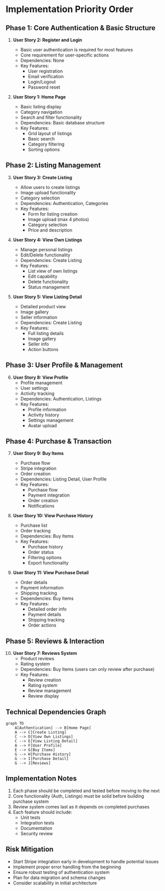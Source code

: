 # Implementation Priority Order

## Phase 1: Core Authentication & Basic Structure
1. **User Story 2: Register and Login**
   - Basic user authentication is required for most features
   - Core requirement for user-specific actions
   - Dependencies: None
   - Key Features:
     - User registration
     - Email verification
     - Login/Logout
     - Password reset

2. **User Story 1: Home Page**
   - Basic listing display
   - Category navigation
   - Search and filter functionality
   - Dependencies: Basic database structure
   - Key Features:
     - Grid layout of listings
     - Basic search
     - Category filtering
     - Sorting options

## Phase 2: Listing Management
3. **User Story 3: Create Listing**
   - Allow users to create listings
   - Image upload functionality
   - Category selection
   - Dependencies: Authentication, Categories
   - Key Features:
     - Form for listing creation
     - Image upload (max 4 photos)
     - Category selection
     - Price and description

4. **User Story 4: View Own Listings**
   - Manage personal listings
   - Edit/Delete functionality
   - Dependencies: Create Listing
   - Key Features:
     - List view of own listings
     - Edit capability
     - Delete functionality
     - Status management

5. **User Story 5: View Listing Detail**
   - Detailed product view
   - Image gallery
   - Seller information
   - Dependencies: Create Listing
   - Key Features:
     - Full listing details
     - Image gallery
     - Seller info
     - Action buttons

## Phase 3: User Profile & Management
6. **User Story 8: View Profile**
   - Profile management
   - User settings
   - Activity tracking
   - Dependencies: Authentication, Listings
   - Key Features:
     - Profile information
     - Activity history
     - Settings management
     - Avatar upload

## Phase 4: Purchase & Transaction
7. **User Story 9: Buy Items**
   - Purchase flow
   - Stripe integration
   - Order creation
   - Dependencies: Listing Detail, User Profile
   - Key Features:
     - Purchase flow
     - Payment integration
     - Order creation
     - Notifications

8. **User Story 10: View Purchase History**
   - Purchase list
   - Order tracking
   - Dependencies: Buy Items
   - Key Features:
     - Purchase history
     - Order status
     - Filtering options
     - Export functionality

9. **User Story 11: View Purchase Detail**
   - Order details
   - Payment information
   - Shipping tracking
   - Dependencies: Buy Items
   - Key Features:
     - Detailed order info
     - Payment details
     - Shipping tracking
     - Order actions

## Phase 5: Reviews & Interaction
10. **User Story 7: Reviews System**
    - Product reviews
    - Rating system
    - Dependencies: Buy Items (users can only review after purchase)
    - Key Features:
      - Review creation
      - Rating system
      - Review management
      - Review display

## Technical Dependencies Graph
```mermaid
graph TD
    A[Authentication] --> B[Home Page]
    A --> C[Create Listing]
    C --> D[View Own Listings]
    C --> E[View Listing Detail]
    A --> F[User Profile]
    E --> G[Buy Items]
    G --> H[Purchase History]
    G --> I[Purchase Detail]
    G --> J[Reviews]
```

## Implementation Notes
1. Each phase should be completed and tested before moving to the next
2. Core functionality (Auth, Listings) must be solid before building purchase system
3. Review system comes last as it depends on completed purchases
4. Each feature should include:
   - Unit tests
   - Integration tests
   - Documentation
   - Security review

## Risk Mitigation
- Start Stripe integration early in development to handle potential issues
- Implement proper error handling from the beginning
- Ensure robust testing of authentication system
- Plan for data migration and schema changes
- Consider scalability in initial architecture 